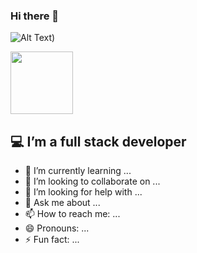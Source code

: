 ### Hi there 👋 
![Alt Text](https://media.giphy.com/media/quEsMOrr3hmQ8/giphy.gif))

<img src="https://media.giphy.com/media/quEsMOrr3hmQ8/giphy.gif" width="100" hight="50">



## :computer: I’m a full stack developer
- 🌱 I’m currently learning ...
- 👯 I’m looking to collaborate on ...
- 🤔 I’m looking for help with ...
- 💬 Ask me about ...
- 📫 How to reach me: ...
- 😄 Pronouns: ...
- ⚡ Fun fact: ...

